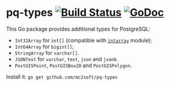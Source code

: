 # pq-types [![Build Status](https://travis-ci.org/mc2soft/pq-types.svg?branch=master)](https://travis-ci.org/mc2soft/pq-types) [![GoDoc](https://godoc.org/github.com/mc2soft/pq-types?status.svg)](http://godoc.org/github.com/mc2soft/pq-types)

This Go package provides additional types for PostgreSQL:

* `Int32Array` for `int[]` (compatible with [`intarray`](http://www.postgresql.org/docs/current/static/intarray.html) module);
* `Int64Array` for `bigint[]`;
* `StringArray` for `varchar[]`.
* `JSONText` for `varchar`, `text`, `json` and `jsonb`.
* `PostGISPoint`, `PostGISBox2D` and `PostGISPolygon`.

Install it: `go get github.com/mc2soft/pq-types`
